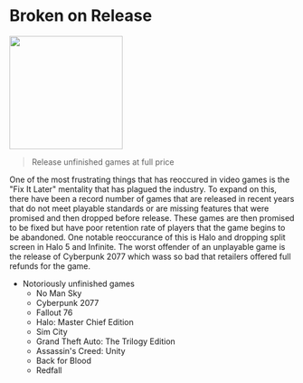 # Broken on Release
<img src ="https://i.giphy.com/media/AvMJCeu1EMmhG/giphy.webp" height="200">

> Release unfinished games at full price

One of the most frustrating things that has reoccured in video games is the "Fix It Later" mentality that has plagued the industry. To expand on this, there have been a record number of games that are released in recent years that do not meet playable standards or are missing features that were promised and then dropped before release. These games are then promised to be fixed but have poor retention rate of players that the game begins to be abandoned. One notable reoccurance of this is Halo and dropping split screen in Halo 5 and Infinite. The worst offender of an unplayable game is the release of Cyberpunk 2077 which wass so bad that retailers offered full refunds for the game. 

* Notoriously unfinished games
    * No Man Sky
    * Cyberpunk 2077
    * Fallout 76
    * Halo: Master Chief Edition
    * Sim City
    * Grand Theft Auto: The Trilogy Edition
    * Assassin's Creed: Unity
    * Back for Blood
    * Redfall